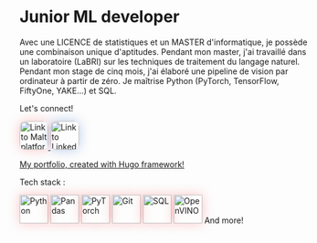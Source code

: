 # Junior ML developer

Avec une LICENCE de statistiques et un MASTER d'informatique, je possède une combinaison unique d'aptitudes.
Pendant mon master, j'ai travaillé dans un laboratoire (LaBRI) sur les techniques de traitement du langage naturel.
Pendant mon stage de cinq mois, j'ai élaboré une pipeline de vision par ordinateur à partir de zéro. 
Je maîtrise Python (PyTorch, TensorFlow, FiftyOne, YAKE...) et SQL.

Let's connect! 

<p align="left">
        <a href="https://www.malt.fr/profile/benoitboidin" title="Si vous avez besoin d'aide pour créer une mission, contactez-moi !">
            <img src="https://is1-ssl.mzstatic.com/image/thumb/Purple211/v4/e7/57/44/e757440c-56dc-7a83-d983-5ca1b432b390/AppIcon-0-0-1x_U007emarketing-0-5-0-85-220.png/1200x630wa.png" 
            style="height:50px; box-shadow: 0px 0px 20px rgba(251, 66, 70, 0.3); border-radius:10px;"
            alt="Link to Malt platform"/>
        </a>
        <a href="https://fr.linkedin.com/in/benoît-boidin-276124a3">
            <img src="https://is1-ssl.mzstatic.com/image/thumb/Purple211/v4/ba/f3/2e/baf32ef3-571e-a8c8-d7c1-f12ca29dd2de/AppIcon-0-1x_U007emarketing-0-7-0-85-220-0.png/1200x630wa.png"  
            style="height:50px; box-shadow: 0px 0px 20px rgba(15, 79, 181, 0.3); border-radius:10px;"
            alt="Link to LinkedIn platform"/>
        </a>
    
</p>

<a href="https://benoitboidin.com">My portfolio, created with Hugo framework!</a>

Tech stack : 

<div>
        <img src="https://upload.wikimedia.org/wikipedia/commons/thumb/c/c3/Python-logo-notext.svg/1869px-Python-logo-notext.svg.png" 
        style="height:50px;box-shadow: 0px 0px 20px rgba(251, 66, 70, 0.3); boder-radius:10px;"
        alt="Python"/>
        <img src="https://encrypted-tbn0.gstatic.com/images?q=tbn:ANd9GcSHZd37oUzVXPHOsl-Ygg5hzYpZs7Djvk-vSw&s" 
        style="height:50px;box-shadow: 0px 0px 20px rgba(251, 66, 70, 0.3); boder-radius:10px;"
        alt="Pandas"/>
        <img src="https://encrypted-tbn0.gstatic.com/images?q=tbn:ANd9GcTABCjpuMscLQRv3Qn612CuXy7wBF23Xs9AOQ&s" 
        style="height:50px;box-shadow: 0px 0px 20px rgba(251, 66, 70, 0.3); boder-radius:10px;"
        alt="PyTorch"/>
        <img src="https://git-scm.com/images/logos/downloads/Git-Icon-1788C.png" 
        style="height:50px;box-shadow: 0px 0px 20px rgba(251, 66, 70, 0.3); boder-radius:10px;"
        alt="Git"/>
        <img src="https://upload.wikimedia.org/wikipedia/commons/8/87/Sql_data_base_with_logo.png" 
        style="height:50px;box-shadow: 0px 0px 20px rgba(251, 66, 70, 0.3); boder-radius:10px;"
        alt="SQL"/>
        <img src="https://encrypted-tbn0.gstatic.com/images?q=tbn:ANd9GcROGUxOHUM2cE5sfObDDVhD351uBOwkZ-OcEw&s" 
        style="height:50px;box-shadow: 0px 0px 20px rgba(251, 66, 70, 0.3); boder-radius:10px;"
        alt="OpenVINO"/>
        And more!
</div>

